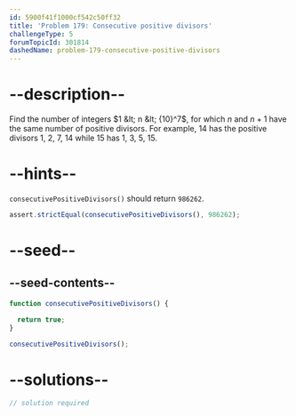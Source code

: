```yaml
---
id: 5900f41f1000cf542c50ff32
title: 'Problem 179: Consecutive positive divisors'
challengeType: 5
forumTopicId: 301814
dashedName: problem-179-consecutive-positive-divisors
---
```


# --description--

Find the number of integers $1 &lt; n &lt; {10}^7$, for which $n$ and $n + 1$ have the same number of positive divisors. For example, 14 has the positive divisors 1, 2, 7, 14 while 15 has 1, 3, 5, 15.

# --hints--

`consecutivePositiveDivisors()` should return `986262`.

```js
assert.strictEqual(consecutivePositiveDivisors(), 986262);
```

# --seed--

## --seed-contents--

```js
function consecutivePositiveDivisors() {

  return true;
}

consecutivePositiveDivisors();
```

# --solutions--

```js
// solution required
```
